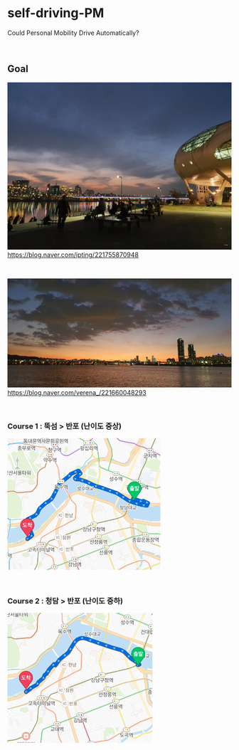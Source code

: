 # self-driving-PM
Could Personal Mobility Drive Automatically?

<br>

## Goal

![뚝섬](README-IMG/뚝섬유원지.png) <br>
https://blog.naver.com/ipting/221755870948

<br>

![반포](README-IMG/반포.jpg) <br>
https://blog.naver.com/verena_/221660048293

<br>

### Course 1 : 뚝섬 > 반포 (난이도 중상)

![뚝섬반포](README-IMG/뚝섬반포2.png)

<br>

### Course 2 : 청담 > 반포 (난이도 중하)

![청담반포](README-IMG/청담반포2.png)
